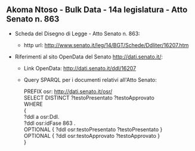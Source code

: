 ## Akoma Ntoso - Bulk Data - 14a legislatura - Atto Senato n. 863 ##

* Scheda del Disegno di Legge - Atto Senato n. 863:
	* http url: http://www.senato.it/leg/14/BGT/Schede/Ddliter/16207.htm

* Riferimenti al sito OpenData del Senato http://dati.senato.it/:
	* Link OpenData: http://dati.senato.it/ddl/16207
	* Query SPARQL per i documenti relativi all'Atto Senato:

        PREFIX osr: <http://dati.senato.it/osr/>  
		SELECT DISTINCT ?testoPresentato ?testoApprovato  
		WHERE  
		{  
		    ?ddl a osr:Ddl.  
		    ?ddl osr:idFase 863 .  
		    OPTIONAL { ?ddl osr:testoPresentato ?testoPresentato }  
		    OPTIONAL { ?ddl osr:testoApprovato ?testoApprovato }  
		}
		